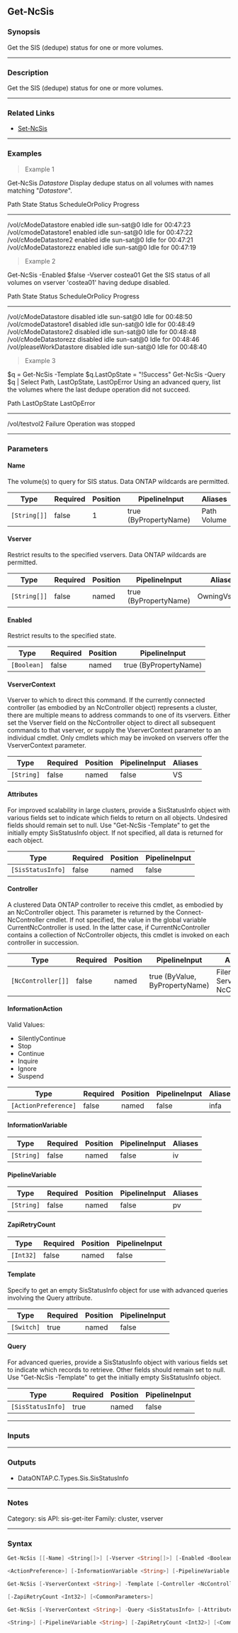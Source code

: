 Get-NcSis
---------

### Synopsis
Get the SIS (dedupe) status for one or more volumes.

---

### Description

Get the SIS (dedupe) status for one or more volumes.

---

### Related Links
* [Set-NcSis](Set-NcSis)

---

### Examples
> Example 1

Get-NcSis *Datastore*
Display dedupe status on all volumes with names matching "*Datastore*".

Path                     State   Status ScheduleOrPolicy Progress
----                     -----   ------ ---------------- --------
/vol/cModeDatastore      enabled idle   sun-sat@0        Idle for 00:47:23
/vol/cmodeDatastore1     enabled idle   sun-sat@0        Idle for 00:47:22
/vol/cModeDatastore2     enabled idle   sun-sat@0        Idle for 00:47:21
/vol/cModeDatastorezz    enabled idle   sun-sat@0        Idle for 00:47:19

> Example 2

Get-NcSis -Enabled $false -Vserver costea01
Get the SIS status of all volumes on vserver 'costea01' having dedupe disabled.

Path                     State    Status ScheduleOrPolicy Progress
----                     -----    ------ ---------------- --------
/vol/cModeDatastore      disabled idle   sun-sat@0        Idle for 00:48:50
/vol/cmodeDatastore1     disabled idle   sun-sat@0        Idle for 00:48:49
/vol/cModeDatastore2     disabled idle   sun-sat@0        Idle for 00:48:48
/vol/cModeDatastorezz    disabled idle   sun-sat@0        Idle for 00:48:46
/vol/pleaseWorkDatastore disabled idle   sun-sat@0        Idle for 00:48:40

> Example 3

$q = Get-NcSis -Template
$q.LastOpState = "!Success"
Get-NcSis -Query $q | Select Path, LastOpState, LastOpError
Using an advanced query, list the volumes where the last dedupe operation did not succeed.

Path          LastOpState LastOpError
----          ----------- -----------
/vol/testvol2 Failure     Operation was stopped

---

### Parameters
#### **Name**
The volume(s) to query for SIS status.  Data ONTAP wildcards are permitted.

|Type        |Required|Position|PipelineInput        |Aliases        |
|------------|--------|--------|---------------------|---------------|
|`[String[]]`|false   |1       |true (ByPropertyName)|Path<br/>Volume|

#### **Vserver**
Restrict results to the specified vservers.  Data ONTAP wildcards are permitted.

|Type        |Required|Position|PipelineInput        |Aliases      |
|------------|--------|--------|---------------------|-------------|
|`[String[]]`|false   |named   |true (ByPropertyName)|OwningVserver|

#### **Enabled**
Restrict results to the specified state.

|Type       |Required|Position|PipelineInput        |
|-----------|--------|--------|---------------------|
|`[Boolean]`|false   |named   |true (ByPropertyName)|

#### **VserverContext**
Vserver to which to direct this command.  If the currently connected controller (as embodied by an NcController object) represents a cluster, there are multiple means to address commands to one of its vservers.  Either set the Vserver field on the NcController object to direct all subsequent commands to that vserver, or supply the VserverContext parameter to an individual cmdlet.  Only cmdlets which may be invoked on vservers offer the VserverContext parameter.

|Type      |Required|Position|PipelineInput|Aliases|
|----------|--------|--------|-------------|-------|
|`[String]`|false   |named   |false        |VS     |

#### **Attributes**
For improved scalability in large clusters, provide a SisStatusInfo object with various fields set to indicate which fields to return on all objects.  Undesired fields should remain set to null.  Use "Get-NcSis -Template" to get the initially empty SisStatusInfo object.  If not specified, all data is returned for each object.

|Type             |Required|Position|PipelineInput|
|-----------------|--------|--------|-------------|
|`[SisStatusInfo]`|false   |named   |false        |

#### **Controller**
A clustered Data ONTAP controller to receive this cmdlet, as embodied by an NcController object.  This parameter is returned by the Connect-NcController cmdlet.  If not specified, the value in the global variable CurrentNcController is used.  In the latter case, if CurrentNcController contains a collection of NcController objects, this cmdlet is invoked on each controller in succession.

|Type              |Required|Position|PipelineInput                 |Aliases                          |
|------------------|--------|--------|------------------------------|---------------------------------|
|`[NcController[]]`|false   |named   |true (ByValue, ByPropertyName)|Filer<br/>Server<br/>NcController|

#### **InformationAction**

Valid Values:

* SilentlyContinue
* Stop
* Continue
* Inquire
* Ignore
* Suspend

|Type                |Required|Position|PipelineInput|Aliases|
|--------------------|--------|--------|-------------|-------|
|`[ActionPreference]`|false   |named   |false        |infa   |

#### **InformationVariable**

|Type      |Required|Position|PipelineInput|Aliases|
|----------|--------|--------|-------------|-------|
|`[String]`|false   |named   |false        |iv     |

#### **PipelineVariable**

|Type      |Required|Position|PipelineInput|Aliases|
|----------|--------|--------|-------------|-------|
|`[String]`|false   |named   |false        |pv     |

#### **ZapiRetryCount**

|Type     |Required|Position|PipelineInput|
|---------|--------|--------|-------------|
|`[Int32]`|false   |named   |false        |

#### **Template**
Specify to get an empty SisStatusInfo object for use with advanced queries involving the Query attribute.

|Type      |Required|Position|PipelineInput|
|----------|--------|--------|-------------|
|`[Switch]`|true    |named   |false        |

#### **Query**
For advanced queries, provide a SisStatusInfo object with various fields set to indicate which records to retrieve.  Other fields should remain set to null.  Use "Get-NcSis -Template" to get the initially empty SisStatusInfo object.

|Type             |Required|Position|PipelineInput|
|-----------------|--------|--------|-------------|
|`[SisStatusInfo]`|true    |named   |false        |

---

### Inputs

---

### Outputs
* DataONTAP.C.Types.Sis.SisStatusInfo

---

### Notes
Category: sis
API: sis-get-iter
Family: cluster, vserver

---

### Syntax
```PowerShell
Get-NcSis [[-Name] <String[]>] [-Vserver <String[]>] [-Enabled <Boolean>] [-VserverContext <String>] [-Attributes <SisStatusInfo>] [-Controller <NcController[]>] [-InformationAction 
```
```PowerShell
<ActionPreference>] [-InformationVariable <String>] [-PipelineVariable <String>] [-ZapiRetryCount <Int32>] [<CommonParameters>]
```
```PowerShell
Get-NcSis [-VserverContext <String>] -Template [-Controller <NcController[]>] [-InformationAction <ActionPreference>] [-InformationVariable <String>] [-PipelineVariable <String>] 
```
```PowerShell
[-ZapiRetryCount <Int32>] [<CommonParameters>]
```
```PowerShell
Get-NcSis [-VserverContext <String>] -Query <SisStatusInfo> [-Attributes <SisStatusInfo>] [-Controller <NcController[]>] [-InformationAction <ActionPreference>] [-InformationVariable 
```
```PowerShell
<String>] [-PipelineVariable <String>] [-ZapiRetryCount <Int32>] [<CommonParameters>]
```
